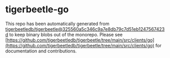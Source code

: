 # tigerbeetle-go
This repo has been automatically generated from [tigerbeetledb/tigerbeetle@325560a5c346c9a7e8db79c7d51eb1247567423d](https://github.com/tigerbeetledb/tigerbeetle/commit/325560a5c346c9a7e8db79c7d51eb1247567423d) to keep binary blobs out of the monorepo. Please see [https://github.com/tigerbeetledb/tigerbeetle/tree/main/src/clients/go](https://github.com/tigerbeetledb/tigerbeetle/tree/main/src/clients/go) for documentation and contributions.
